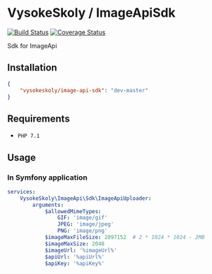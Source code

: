 VysokeSkoly / ImageApiSdk
=========================

[![Build Status](https://travis-ci.org/vysokeskoly/image-api-sdk.svg?branch=master)](https://travis-ci.org/vysokeskoly/image-api-sdk)
[![Coverage Status](https://coveralls.io/repos/github/vysokeskoly/image-api-sdk/badge.svg?branch=master)](https://coveralls.io/github/vysokeskoly/image-api-sdk?branch=master)

Sdk for ImageApi

## Installation
```json
{
    "vysokeskoly/image-api-sdk": "dev-master"
}
```

## Requirements
- `PHP 7.1`

## Usage

### In Symfony application
```yaml
services:
    VysokeSkoly\ImageApi\Sdk\ImageApiUploader:
        arguments:
            $allowedMimeTypes:
                GIF: 'image/gif'
                JPEG: 'image/jpeg'
                PNG: 'image/png'
            $imageMaxFileSize: 2097152  # 2 * 1024 * 1024 - 2MB
            $imageMaxSize: 2048
            $imageUrl: '%imageUrl%'
            $apiUrl: '%apiUrl%'
            $apiKey: '%apiKey%'
```
